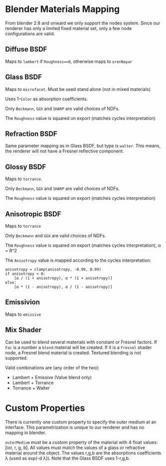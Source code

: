 Blender Materials Mapping
=

From blender 2.8 and onward we only support the nodes system. Since our renderer has only a limited fixed material set, only a few node configurations are valid.

Diffuse BSDF
-

Maps to `lambert` if `Roughness==0`, otherwise maps to `orenNayar`

Glass BSDF
-

Maps to `microfacet`.
Must be used stand alone (not in mixed materials)

Uses 1-`Color` as absorption coefficients.

Only `Beckmann`, `GGX` and `SHARP` are valid choices of NDFs.

The `Roughness` value is squared on export (matches cycles interpretation)

Refraction BSDF
-

Same parameter mapping as in Glass BSDF, but type is `walter`. This means, the renderer will not have a Fresnel reflective component.

Glossy BSDF
-

Maps to `torrance`.

Only `Beckmann`, `GGX` and `SHARP` are valid choices of NDFs.

The `Roughness` value is squared on export (matches cycles interpretation)

Anisotropic BSDF
-

Maps to `torrance`

Only `Beckmann` and `GGX` are valid choices of NDFs.

The `Roughness` value is squared on export (matches cycles interpretation), α = R^2

The `Anisotropy` value is mapped according to the cycles interpretation:

    anisotropy = clamp(anisotropy, -0.99, 0.99)
    if anisotropy < 0:
        [α / (1 + anisotropy), α * (1 + anisotropy)]
    else:
        [α * (1 - anisotropy), α / (1 - anisotropy)]

Emissivion
-

Maps to `emissive`

Mix Shader
-
Can be used to blend several materials with constant or Fresnel factors. If `Fac` is a number a `blend` material will be created. If it is a `Fresnel` shader node, a Fresnel blend material is created. Textured blending is not supported.

Valid combinations are (any order of the two):

* Lambert + Emissive (Value blend only)
* Lambert + Torrance
* Torrance + Walter

Custom Properties
=

There is currently one custom property to specify the outer medium at an interface. This parametrization is unique to our renderer and has no mapping in blender.

`outerMedium` must be a custom property of the material with 4 float values: [ior, r, g, b]. All values must match the values of a glass or refractive material around the object. The values r,g,b are the absorptions coefficients λ (used as exp(-d λ)). Note that the Glass BSDF uses 1-r,g,b.